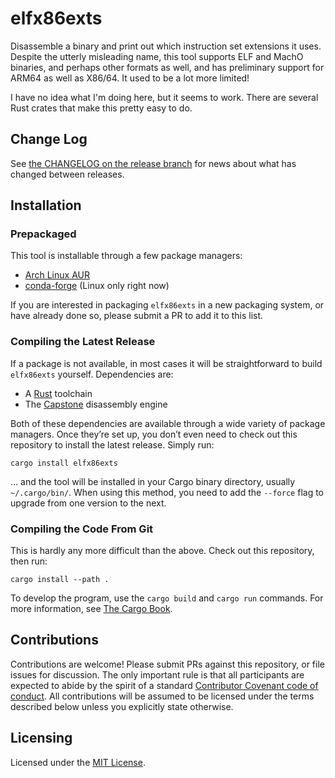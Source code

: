 # elfx86exts

Disassemble a binary and print out which instruction set extensions it uses.
Despite the utterly misleading name, this tool supports ELF and MachO binaries,
and perhaps other formats as well, and has preliminary support for ARM64 as well
as X86/64. It used to be a lot more limited!

I have no idea what I'm doing here, but it seems to work. There are several
Rust crates that make this pretty easy to do.


## Change Log

See [the CHANGELOG on the release
branch](https://github.com/pkgw/elfx86exts/blob/release/CHANGELOG.md) for news
about what has changed between releases.


## Installation

### Prepackaged

This tool is installable through a few package managers:

- [Arch Linux AUR](https://aur.archlinux.org/packages/elfx86exts/)
- [conda-forge](https://anaconda.org/conda-forge/elfx86exts) (Linux only right now)

If you are interested in packaging `elfx86exts` in a new packaging system, or
have already done so, please submit a PR to add it to this list.

### Compiling the Latest Release

If a package is not available, in most cases it will be straightforward to
build `elfx86exts` yourself. Dependencies are:

- A [Rust](https://www.rust-lang.org/) toolchain
- The [Capstone](http://www.capstone-engine.org/) disassembly engine

Both of these dependencies are available through a wide variety of package
managers. Once they’re set up, you don’t even need to check out this
repository to install the latest release. Simply run:

```
cargo install elfx86exts
```

… and the tool will be installed in your Cargo binary directory, usually
`~/.cargo/bin/`. When using this method, you need to add the `--force` flag to
upgrade from one version to the next.

### Compiling the Code From Git

This is hardly any more difficult than the above. Check out this repository,
then run:

```
cargo install --path .
```

To develop the program, use the `cargo build` and `cargo run` commands. For
more information, see
[The Cargo Book](https://doc.rust-lang.org/cargo/index.html).


## Contributions

Contributions are welcome! Please submit PRs against this repository, or file
issues for discussion. The only important rule is that all participants are
expected to abide by the spirit of a standard
[Contributor Covenant code of conduct](https://www.contributor-covenant.org/).
All contributions will be assumed to be licensed under the terms described
below unless you explicitly state otherwise.


## Licensing

Licensed under the [MIT License](https://opensource.org/licenses/MIT).
